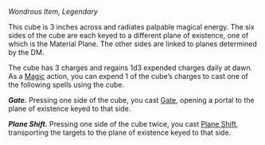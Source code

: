 _Wondrous Item, Legendary_

This cube is 3 inches across and radiates palpable magical energy. The six sides of the cube are each keyed to a different plane of existence, one of which is the Material Plane. The other sides are linked to planes determined by the DM.

The cube has 3 charges and regains 1d3 expended charges daily at dawn. As a [Magic](https://www.dndbeyond.com/sources/dnd/free-rules/rules-glossary#MagicAction) action, you can expend 1 of the cube’s charges to cast one of the following spells using the cube.

**_Gate._** Pressing one side of the cube, you cast [Gate](https://www.dndbeyond.com/spells/2618932-gate), opening a portal to the plane of existence keyed to that side.

**_Plane Shift._** Pressing one side of the cube twice, you cast [Plane Shift](https://www.dndbeyond.com/spells/2618867-plane-shift), transporting the targets to the plane of existence keyed to that side.